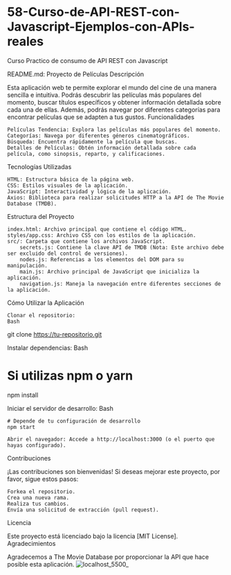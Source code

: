 # 58-Curso-de-API-REST-con-Javascript-Ejemplos-con-APIs-reales
Curso Practico de consumo de API REST con Javascript

README.md: Proyecto de Películas
Descripción

Esta aplicación web te permite explorar el mundo del cine de una manera sencilla e intuitiva. Podrás descubrir las películas más populares del momento, buscar títulos específicos y obtener información detallada sobre cada una de ellas. Además, podrás navegar por diferentes categorías para encontrar películas que se adapten a tus gustos.
Funcionalidades

    Películas Tendencia: Explora las películas más populares del momento.
    Categorías: Navega por diferentes géneros cinematográficos.
    Búsqueda: Encuentra rápidamente la película que buscas.
    Detalles de Películas: Obtén información detallada sobre cada película, como sinopsis, reparto, y calificaciones.

Tecnologías Utilizadas

    HTML: Estructura básica de la página web.
    CSS: Estilos visuales de la aplicación.
    JavaScript: Interactividad y lógica de la aplicación.
    Axios: Biblioteca para realizar solicitudes HTTP a la API de The Movie Database (TMDB).

Estructura del Proyecto

    index.html: Archivo principal que contiene el código HTML.
    styles/app.css: Archivo CSS con los estilos de la aplicación.
    src/: Carpeta que contiene los archivos JavaScript.
        secrets.js: Contiene la clave API de TMDB (Nota: Este archivo debe ser excluido del control de versiones).
        nodes.js: Referencias a los elementos del DOM para su manipulación.
        main.js: Archivo principal de JavaScript que inicializa la aplicación.
        navigation.js: Maneja la navegación entre diferentes secciones de la aplicación.

Cómo Utilizar la Aplicación

    Clonar el repositorio:
    Bash

git clone https://tu-repositorio.git

Instalar dependencias:
Bash

# Si utilizas npm o yarn
npm install

Iniciar el servidor de desarrollo:
Bash

    # Depende de tu configuración de desarrollo
    npm start

    Abrir el navegador: Accede a http://localhost:3000 (o el puerto que hayas configurado).

Contribuciones

¡Las contribuciones son bienvenidas! Si deseas mejorar este proyecto, por favor, sigue estos pasos:

    Forkea el repositorio.
    Crea una nueva rama.
    Realiza tus cambios.
    Envía una solicitud de extracción (pull request).

Licencia  

Este proyecto está licenciado bajo la licencia [MIT License].
Agradecimientos

Agradecemos a The Movie Database por proporcionar la API que hace posible esta aplicación.   ![localhost_5500_](https://github.com/user-attachments/assets/54f06be6-a7c9-4ac3-a5a2-19a316ac5426)
